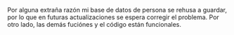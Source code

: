 Por alguna extraña razón mi base de datos de persona se rehusa a guardar, por lo que en futuras actualizaciones se espera corregir el problema. Por otro lado, las demás fuciónes y el código están funcionales.
